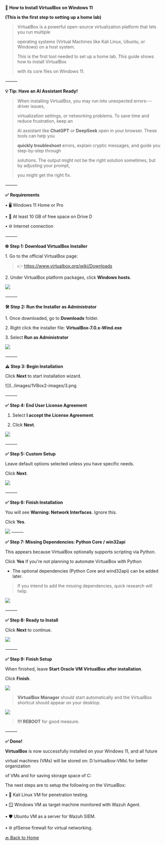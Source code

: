 ﻿**💽** **How to Install VirtualBox on Windows 11**

**(This is the first step to setting up a home lab)**

> VirtualBox is a powerful open-source virtualization platform that lets
> you run multiple
>
> operating systems (Virtual Machines like Kali Linux, Ubuntu, or
> Windows) on a host system.
>
> This is the first tool needed to set up a home lab. This guide shows
> how to install VirtualBox
>
> with its core files on Windows 11.

⸻

**💡 Tip: Have an AI Assistant Ready!**

> When installing VirtualBox, you may run into unexpected
> errors---driver issues,
>
> virtualization settings, or networking problems. To save time and
> reduce frustration, keep an
>
> AI assistant like **ChatGPT** or **DeepSeek** open in your browser.
> These tools can help you
>
> **quickly troubleshoot** errors, explain cryptic messages, and guide
> you step-by-step through
>
> solutions. The output might not be the right solution sometimes, but
> by adjusting your prompt,
>
> you might get the right fix.

⸻

**✅** **Requirements**

• 🖥️ Windows 11 Home or Pro

• 💾 At least 10 GB of free space on Drive D

• 🌐 Internet connection

⸻

**🌐** **Step 1: Download VirtualBox Installer**

1\. Go to the official VirtualBox page:

> 👉 <https://www.virtualbox.org/wiki/Downloads>

2\. Under VirtualBox platform packages, click **Windows hosts**.

![](../images/1VBox2-images/1.png)

⸻

**🛠️ Step 2: Run the Installer as Administrator**

1\. Once downloaded, go to **Downloads** folder.

2\. Right click the installer file: **VirtualBox-7.0.x-Wind.exe**

3\. Select **Run as Administrator**

![](../images/1VBox2-images/2.png) 

⸻

**⚠️ Step 3: Begin Installation**

Click **Next** to start installation wizard.

![](../images/1VBox2-images/3.png

⸻

**✅ Step 4: End User License Agreement**

1.  Select **I accept the License Agreement**.

2.  Click **Next**.

![](../images/1VBox2-images/4.png) 

⸻

**✅ Step 5: Custom Setup**

Leave default options selected unless you have specific needs.

Click **Next**.

![](../images/1VBox2-images/5.png) 

⸻

**✅ Step 6: Finish Installation**

You will see **Warning: Network Interfaces**. Ignore this.

Click **Yes**.

![](../images/1VBox2-images/6.png) 
⸻

**✅ Step 7: Missing Dependencies: Python Core / win32api**

This appears because VirtualBox optionally supports scripting via
Python.

Click **Yes** If you're not planning to automate VirtualBox with Python

- The optional dependencies (Python Core and wind32api) can be added
  later.

> If you intend to add the missing dependencies, quick research will
> help.

![](../images/1VBox2-images/7.png) 

⸻

**✅ Step 8: Ready to Install**

Click **Next** to continue.

![](../images/1VBox2-images/8.png) 

⸻

**✅ Step 9: Finish Setup**

When finished, leave **Start Oracle VM VirtualBox after installation**.

Click **Finish**.

![](../images/1VBox2-images/9.png) 

> **VirtualBox Manager** should start automatically and the VirtualBox
> shortcut should appear on your desktop.

![](../images/1VBox2-images/10.png) 

> **!!! REBOOT** for good measure.

⸻

**✅ Done!**

**VirtualBox** is now successfully installed on your Windows 11, and all
future

virtual machines (VMs) will be stored on: D:\\virtualbox-VMs\\ for
better organization

of VMs and for saving storage space of C:

The next steps are to setup the following on the VirtualBox:

• 🧪 Kali Linux VM for penetration testing.

• 🪟 Windows VM as target machine monitored with Wazuh Agent.

• 🛡️ Ubuntu VM as a server for Wazuh SIEM.

• 🌐 pfSense firewall for virtual networking.

[🔙 Back to Home](../index.md)
